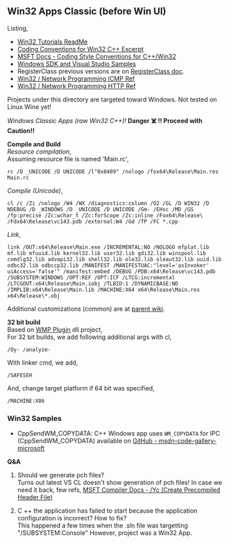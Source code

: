 ## Win32 Apps Classic (before Win UI)
Listing,  
- [Win32 Tutorials ReadMe](./Tutorials/)
- [Coding Conventions for Win32 C++ Excerpt](https://github.com/atiq-cs/cpp/blob/dev/Win32/Coding-Conv-Draft.md)
- [MSFT Docs - Coding Style Conventions for C++/Win32](https://learn.microsoft.com/en-us/windows/win32/stg/coding-style-conventions)
- [Windows SDK and Visual Studio Samples](https://github.com/atiq-cs/cpp/blob/dev/Win32/Samples.md)
- RegisterClass previous versions are on [RegisterClass doc](https://github.com/atiq-cs/cpp/blob/dev/Win32/RegisterClass.md).  
- [Win32 / Network Programming ICMP Ref](../MFC/P03_ICMP/)
- [Win32 / Network Programming HTTP Ref](../MFC/P04_HTTPDemo/)

Projects under this directory are targeted toward Windows. Not tested on Linux Wine yet!  

*Windows Classic Apps (raw Win32 C++)!*  **Danger ☠️ !!  Proceed with Caution!!**

**Compile and Build**  
*Resource compilation*,  
Assuming resource file is named 'Main.rc',

    rc /D _UNICODE /D UNICODE /l"0x0409" /nologo /fox64\Release\Main.res Main.rc

*Compile (Unicode)*,

    cl /c /Zi /nologo /W4 /WX /diagnostics:column /O2 /GL /D WIN32 /D NDEBUG /D _WINDOWS /D _UNICODE /D UNICODE /Gm- /EHsc /MD /GS /fp:precise /Zc:wchar_t /Zc:forScope /Zc:inline /Fox64\Release\ /Fdx64\Release\vc143.pdb /external:W4 /Gd /TP /FC *.cpp

*Link*,

    link /OUT:x64\Release\Main.exe /INCREMENTAL:NO /NOLOGO mfplat.lib mf.lib mfuuid.lib kernel32.lib user32.lib gdi32.lib winspool.lib comdlg32.lib advapi32.lib shell32.lib ole32.lib oleaut32.lib uuid.lib odbc32.lib odbccp32.lib /MANIFEST /MANIFESTUAC:"level='asInvoker' uiAccess='false'" /manifest:embed /DEBUG /PDB:x64\Release\vc143.pdb /SUBSYSTEM:WINDOWS /OPT:REF /OPT:ICF /LTCG:incremental /LTCGOUT:x64\Release\Main.iobj /TLBID:1 /DYNAMICBASE:NO /IMPLIB:x64\Release\Main.lib /MACHINE:X64 x64\Release\Main.res x64\Release\*.obj


Additional customizations (common) are at [parent wiki](https://github.com/atiq-cs/cpp/blob/dev/README.md).

**32 bit build**  
Based on [WMP Plugin](./P21_WMPSubtitlePlugin/) dll project,  
For 32 bit builds, we add following additional args with cl,

    /Oy- /analyze-

With linker cmd, we add,

    /SAFESEH

And, change target platform if 64 bit was specified,

    /MACHINE:X86

### Win32 Samples
- CppSendWM_COPYDATA: C++ Windows app uses `WM_COPYDATA` for IPC (CppSendWM_COPYDATA) available on [GitHub - msdn-code-gallery-microsoft](https://github.com/microsoftarchive/msdn-code-gallery-microsoft/tree/master/OneCodeTeam/C%2B%2B%20Windows%20app%20uses%20WM_COPYDATA%20for%20IPC%20\(CppSendWM_COPYDATA\))


**Q&A**  
1. Should we generate pch files?  
Turns out latest VS CL doesn't show generation of pch files! In case we need it back, few refs,
[MSFT Compiler Docs - /Yc (Create Precompiled Header File)](https://learn.microsoft.com/en-us/cpp/build/reference/yc-create-precompiled-header-file)

2. C ++ the application has failed to start because the application configuration is incorrect? How to fix?  
 This happened a few times when the .sln file was targetting "/SUBSYSTEM:Console" However, project was a Win32 App.
